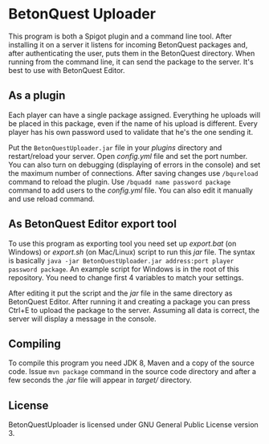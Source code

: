 # BetonQuest Uploader

This program is both a Spigot plugin and a command line tool. After installing it on a server it listens for incoming BetonQuest packages and, after authenticating the user, puts them in the BetonQuest directory. When running from the command line, it can send the package to the server. It's best to use with BetonQuest Editor.

## As a plugin

Each player can have a single package assigned. Everything he uploads will be placed in this package, even if the name of his upload is different. Every player has his own password used to validate that he's the one sending it.

Put the `BetonQuestUploader.jar` file in your _plugins_ directory and restart/reload your server. Open _config.yml_ file and set the port number. You can also turn on debugging (displaying of errors in the console) and set the maximum number of connections. After saving changes use `/bqureload` command to reload the plugin. Use `/bquadd name password package` command to add users to the _config.yml_ file. You can also edit it manually and use reload command.

## As BetonQuest Editor export tool

To use this program as exporting tool you need set up _export.bat_ (on Windows) or _export.sh_ (on Mac/Linux) script to run this _jar_ file. The syntax is basically `java -jar BetonQuestUploader.jar address:port player password package`. An example script for Windows is in the root of this repository. You need to change first 4 variables to match your settings.

After editing it put the script and the _jar_ file in the same directory as BetonQuest Editor. After running it and creating a package you can press Ctrl+E to upload the package to the server. Assuming all data is correct, the server will display a message in the console.

## Compiling

To compile this program you need JDK 8, Maven and a copy of the source code. Issue `mvn package` command in the source code directory and after a few seconds the _.jar_ file will appear in _target/_ directory.

## License

BetonQuestUploader is licensed under GNU General Public License version 3.